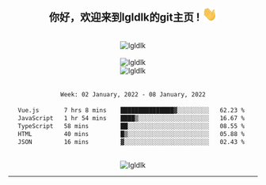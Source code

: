 <div align="center">
<h2> 你好，欢迎来到lgldlk的git主页 ! <img src="https://github.com/lgldlk/lgldlk/blob/main/gifs/Hi.gif" width="30px"></h2>
</div>

<div align="center">
 </br>
 <img src="http://aiitapp.cn:8091/?color=rgba(37,144,118,1)&shadowColor=rgba(12,16,20,1)&fontSize=120&&shadowOffsetX=9&shadowOffsetY=11" height="26px" alt="lgldlk" />
 </br>

   </br>
 <img src="https://github-readme-stats.vercel.app/api?username=lgldlk&show_icons=true&theme=gotham&locale=cn" alt="lgldlk" />
 

</br>

<img  src="http://github-readme-stats.vercel.app/api/top-langs/?username=lgldlk&show_icons=true&theme=gotham&locale=cn&layout=compact" alt="lgldlk"/>  
</br>
</br>

<!--START_SECTION:waka-->
```text
Week: 02 January, 2022 - 08 January, 2022

Vue.js       7 hrs 8 mins    ███████████████▓░░░░░░░░░   62.23 % 
JavaScript   1 hr 54 mins    ████▒░░░░░░░░░░░░░░░░░░░░   16.67 % 
TypeScript   58 mins         ██░░░░░░░░░░░░░░░░░░░░░░░   08.55 % 
HTML         40 mins         █▒░░░░░░░░░░░░░░░░░░░░░░░   05.88 % 
JSON         16 mins         ▓░░░░░░░░░░░░░░░░░░░░░░░░   02.43 % 
```
<!--END_SECTION:waka-->

 </br>
  <img src="https://visitor-badge.glitch.me/badge?page_id=lgldlk" alt="lgldlk" />

---

 

